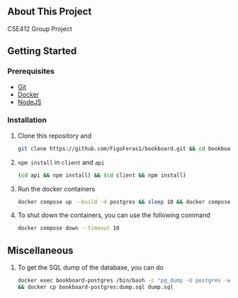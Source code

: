## About This Project
CSE412 Group Project

## Getting Started

### Prerequisites

- [Git](https://git-scm.com/)
- [Docker](https://www.docker.com/)
- [NodeJS](https://nodejs.org/en)

### Installation

1. Clone this repository and 

    ```sh
    git clone https://github.com/FigoFeras1/bookboard.git && cd bookboard
    ```

2. `npm install` in `client` and `api`

    ```sh
    (cd api && npm install) && (cd client && npm install)
    ```

3. Run the docker containers

   ```sh
   docker compose up --build -d postgres && sleep 10 && docker compose up --build -d
   ```

4. To shut down the containers, you can use the following command

    ```sh
    docker compose down --timeout 10
    ```


## Miscellaneous

1. To get the SQL dump of the database, you can do

    ```sh
    docker exec bookboard-postgres /bin/bash -c "pg_dump -U postgres -w -F p bookboard > dump.sql" 
    && docker cp bookboard-postgres:dump.sql dump.sql
    ```

